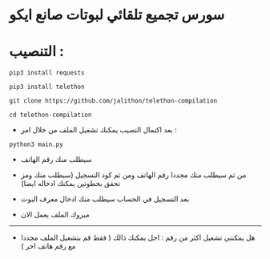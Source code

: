 # سورس تجميع تلقائي لبوتات صانع ايكو

 
# التنصيب : 
``pip3 install requests``

``pip3 install telethon``

``git clone https://github.com/jalithon/telethon-compilation`` 

``cd telethon-compilation``

* بعد اكتمال التصيب يمكنك تشغيل الملف من خلال امر : 

``python3 main.py``


* سيطلب منك رقم الهاتف

* من ثم سيطلب منك مجددا رقم الهاتف ومن ثم كود التسجيل (سيطلب منك ومز تحقق بخطوتين يمكنك ادخاله ايضا) 

* بعد التسجيل في الحساب سيطلب منك ادخال معرف البوت 

* مبروك الملف يعمل الان 
---------

* هل يمكنني تشغيل اكثر من رقم : اجل يمكنك ذالك ( فقط قم بتشغيل الملف مجددا مع رقم هاتف اخر )
